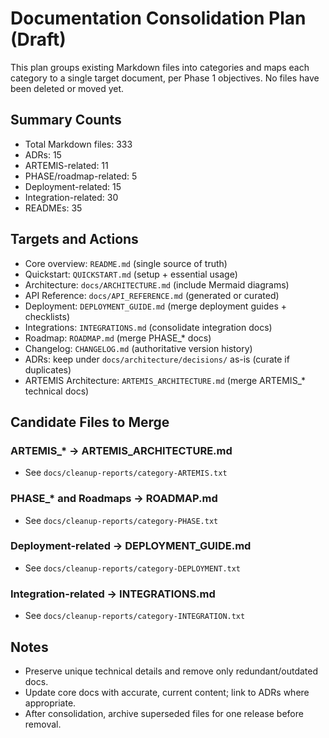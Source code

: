 # Documentation Consolidation Plan (Draft)

This plan groups existing Markdown files into categories and maps each category to a single target document, per Phase 1 objectives. No files have been deleted or moved yet.

## Summary Counts
- Total Markdown files: 333
- ADRs: 15
- ARTEMIS-related: 11
- PHASE/roadmap-related: 5
- Deployment-related: 15
- Integration-related: 30
- READMEs: 35

## Targets and Actions
- Core overview: `README.md` (single source of truth)
- Quickstart: `QUICKSTART.md` (setup + essential usage)
- Architecture: `docs/ARCHITECTURE.md` (include Mermaid diagrams)
- API Reference: `docs/API_REFERENCE.md` (generated or curated)
- Deployment: `DEPLOYMENT_GUIDE.md` (merge deployment guides + checklists)
- Integrations: `INTEGRATIONS.md` (consolidate integration docs)
- Roadmap: `ROADMAP.md` (merge PHASE_* docs)
- Changelog: `CHANGELOG.md` (authoritative version history)
- ADRs: keep under `docs/architecture/decisions/` as-is (curate if duplicates)
- ARTEMIS Architecture: `ARTEMIS_ARCHITECTURE.md` (merge ARTEMIS_* technical docs)

## Candidate Files to Merge

### ARTEMIS_* -> ARTEMIS_ARCHITECTURE.md
- See `docs/cleanup-reports/category-ARTEMIS.txt`

### PHASE_* and Roadmaps -> ROADMAP.md
- See `docs/cleanup-reports/category-PHASE.txt`

### Deployment-related -> DEPLOYMENT_GUIDE.md
- See `docs/cleanup-reports/category-DEPLOYMENT.txt`

### Integration-related -> INTEGRATIONS.md
- See `docs/cleanup-reports/category-INTEGRATION.txt`

## Notes
- Preserve unique technical details and remove only redundant/outdated docs.
- Update core docs with accurate, current content; link to ADRs where appropriate.
- After consolidation, archive superseded files for one release before removal.
